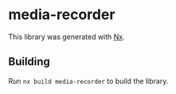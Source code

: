 # media-recorder

This library was generated with [Nx](https://nx.dev).

## Building

Run `nx build media-recorder` to build the library.
